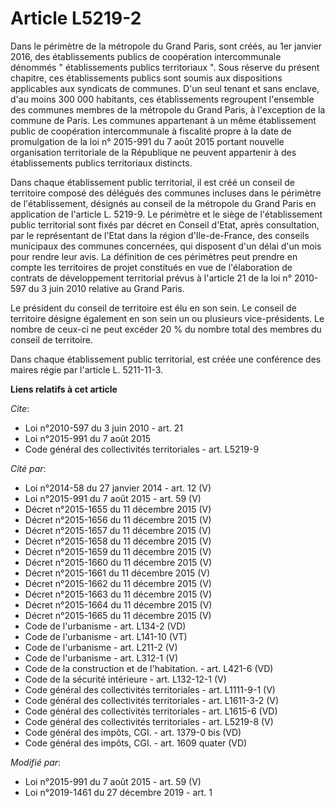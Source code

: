 # Article L5219-2

Dans le périmètre de la métropole du Grand Paris, sont créés, au 1er janvier 2016, des établissements publics de coopération
intercommunale dénommés " établissements publics territoriaux ". Sous réserve du présent chapitre, ces établissements publics
sont soumis aux dispositions applicables aux syndicats de communes. D'un seul tenant et sans enclave, d'au moins 300 000
habitants, ces établissements regroupent l'ensemble des communes membres de la métropole du Grand Paris, à l'exception de la
commune de Paris. Les communes appartenant à un même établissement public de coopération intercommunale à fiscalité propre à
la date de promulgation de la loi n° 2015-991 du 7 août 2015 portant nouvelle organisation territoriale de la République ne
peuvent appartenir à des établissements publics territoriaux distincts.

Dans chaque établissement public territorial, il est créé un conseil de territoire composé des délégués des communes incluses
dans le périmètre de l'établissement, désignés au conseil de la métropole du Grand Paris en application de l'article L.
5219-9. Le périmètre et le siège de l'établissement public territorial sont fixés par décret en Conseil d'Etat, après
consultation, par le représentant de l'Etat dans la région d'Ile-de-France, des conseils municipaux des communes concernées,
qui disposent d'un délai d'un mois pour rendre leur avis. La définition de ces périmètres peut prendre en compte les
territoires de projet constitués en vue de l'élaboration de contrats de développement territorial prévus à l'article 21 de la
loi n° 2010-597 du 3 juin 2010 relative au Grand Paris.

Le président du conseil de territoire est élu en son sein. Le conseil de territoire désigne également en son sein un ou
plusieurs vice-présidents. Le nombre de ceux-ci ne peut excéder 20 % du nombre total des membres du conseil de territoire.

Dans chaque établissement public territorial, est créée une conférence des maires régie par l'article L. 5211-11-3.

**Liens relatifs à cet article**

_Cite_:

  - Loi n°2010-597 du 3 juin 2010 - art. 21
  - Loi n°2015-991 du 7 août 2015
  - Code général des collectivités territoriales - art. L5219-9

_Cité par_:

  - Loi n°2014-58 du 27 janvier 2014 - art. 12 (V)
  - Loi n°2015-991 du 7 août 2015 - art. 59 (V)
  - Décret n°2015-1655 du 11 décembre 2015 (V)
  - Décret n°2015-1656 du 11 décembre 2015 (V)
  - Décret n°2015-1657 du 11 décembre 2015 (V)
  - Décret n°2015-1658 du 11 décembre 2015 (V)
  - Décret n°2015-1659 du 11 décembre 2015 (V)
  - Décret n°2015-1660 du 11 décembre 2015 (V)
  - Décret n°2015-1661 du 11 décembre 2015 (V)
  - Décret n°2015-1662 du 11 décembre 2015 (V)
  - Décret n°2015-1663 du 11 décembre 2015 (V)
  - Décret n°2015-1664 du 11 décembre 2015 (V)
  - Décret n°2015-1665 du 11 décembre 2015 (V)
  - Code de l'urbanisme - art. L134-2 (VD)
  - Code de l'urbanisme - art. L141-10 (VT)
  - Code de l'urbanisme - art. L211-2 (V)
  - Code de l'urbanisme - art. L312-1 (V)
  - Code de la construction et de l'habitation. - art. L421-6 (VD)
  - Code de la sécurité intérieure - art. L132-12-1 (V)
  - Code général des collectivités territoriales - art. L1111-9-1 (V)
  - Code général des collectivités territoriales - art. L1611-3-2 (V)
  - Code général des collectivités territoriales - art. L1615-6 (VD)
  - Code général des collectivités territoriales - art. L5219-8 (V)
  - Code général des impôts, CGI. - art. 1379-0 bis (VD)
  - Code général des impôts, CGI. - art. 1609 quater (VD)

_Modifié par_:

  - Loi n°2015-991 du 7 août 2015 - art. 59 (V)
  - Loi n°2019-1461 du 27 décembre 2019 - art. 1
